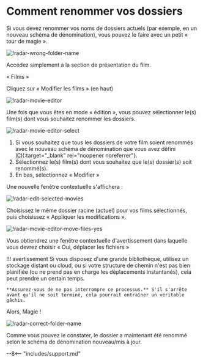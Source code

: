 # Comment renommer vos dossiers

Si vous devez renommer vos noms de dossiers actuels (par exemple, en un nouveau schéma de dénomination), vous pouvez le faire avec un petit « tour de magie ».

![!radar-wrong-folder-name](images/radar-wrong-folder-name.png)

Accédez simplement à la section de présentation du film.

« Films »

Cliquez sur « Modifier les films » (en haut)

![!radar-movie-editor](images/radar-movie-editor.png)

Une fois que vous êtes en mode « édition », vous pouvez sélectionner le(s) film(s) dont vous souhaitez renommer les dossiers.

![!radar-movie-editor-select](images/radar-movie-editor-select.png)

1. Si vous souhaitez que tous les dossiers de votre film soient renommés avec le nouveau schéma de dénomination que vous avez défini [ICI](/Radarr/Radarr-recommended-naming-scheme){:target="_blank" rel="noopener noreferrer"}.
1. Sélectionnez le(s) film(s) dont vous souhaitez que le(s) dossier(s) soit renommé(s).
1. En bas, sélectionnez « Modifier »

Une nouvelle fenêtre contextuelle s'affichera :

![!radar-edit-selected-movies](images/radar-edit-selected-movies.png)

Choisissez le même dossier racine (actuel) pour vos films sélectionnés, puis choisissez « Appliquer les modifications ».

![!radar-movie-editor-move-files-yes](images/radar-movie-editor-move-files-yes.png)

Vous obtiendrez une fenêtre contextuelle d'avertissement dans laquelle vous devrez choisir « Oui, déplacer les fichiers »

!!! avertissement
    Si vous disposez d'une grande bibliothèque, utilisez un stockage distant ou cloud, ou si votre structure de chemin n'est pas bien planifiée (ou ne prend pas en charge les déplacements instantanés), cela peut prendre un certain temps.

    **Assurez-vous de ne pas interrompre ce processus.** S'il s'arrête avant qu'il ne soit terminé, cela pourrait entraîner un véritable gâchis.

Alors, Magie !

![!radar-correct-folder-name](images/radar-correct-folder-name.png)

Comme vous pouvez le constater, le dossier a maintenant été renommé selon le schéma de dénomination nouveau/mis à jour.

--8<-- "includes/support.md"